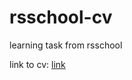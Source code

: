 # rsschool-cv
learning task from rsschool

link to cv: [link](https://mangustik228.github.io/rsschool-cv/cv)
